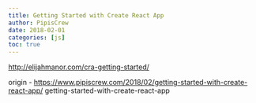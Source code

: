 ```yaml
---
title: Getting Started with Create React App
author: PipisCrew
date: 2018-02-01
categories: [js]
toc: true
---
```


http://elijahmanor.com/cra-getting-started/

origin - https://www.pipiscrew.com/2018/02/getting-started-with-create-react-app/ getting-started-with-create-react-app